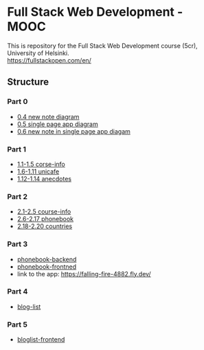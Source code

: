# Full Stack Web Development - MOOC
This is repository for the Full Stack Web Development course (5cr), University of Helsinki. <br/>
https://fullstackopen.com/en/ 

## Structure
### Part 0
- [0.4 new note diagram](/part0/0.4_new-note-diagram.md)
- [0.5 single page app diagram](/part0/0.5_single-page-app-diagram.md)
- [0.6 new note in single page app diagam](/part0/0.6_new-note-in-single-page-app-diagram.md)
### Part 1
- [1.1-1.5 corse-info](/part1/course-info)
- [1.6-1.11 unicafe](/part1/unicafe)
- [1.12-1.14 anecdotes](/part1/anecdotes)
### Part 2
- [2.1-2.5 course-info](/part2/course-info2)
- [2.6-2.17 phonebook](/part2/phonebook)
- [2.18-2.20 countries](/part2/countries)
### Part 3
- [phonebook-backend](/part3/phonebook-backend/)
- [phonebook-frontned](/part3/phonebook-frontend/)
- link to the app: https://falling-fire-4882.fly.dev/
### Part 4
- [blog-list](/part4/blog-list/)
### Part 5
- [bloglist-frontend](/part5/bloglist-frontend/)
